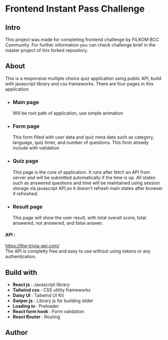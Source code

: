 # Frontend Instant Pass Challenge

## Intro
This project was made for completing frontend challenge by FILKOM BCC Community. For further information you can check challenge brief in the master project of this forked repository.
## About 
This is a responsive multiple choice quiz application using public API, build with javascript library and css frameworks. There are four pages in this application:   
- ### Main page  
  Will be root path of application, use simple animation
- ### Form page
  This form filled with user data and quiz meta data such as category, language, quiz timer, and number of questions. This form already include with validation
- ### Quiz page 
  This page is the core of application. It runs after fetch an API from server and will be submitted automatically if the time is up. All states such as answered questions and time will be maintained using session storage via javascript API,so it doesn't refresh main states after browser if refreshed.
- ### Result page
  This page will show the user result, with total overall score, total answered, not answered, and false answer.
#### API :  
https://the-trivia-api.com/  
The API is completly free and easy to use without using tokens or any authentication.
## Build with 
- **React js** : Javascript library
- **Tailwind css** : CSS utility frameworks
- **Daisy UI** : Tailwind UI Kit
- **Swiper.js** : Library js for building slider
- **Loading io** : Preloader
- **React form hook** : Form validation 
- **React Router** : Routing
## Author 

